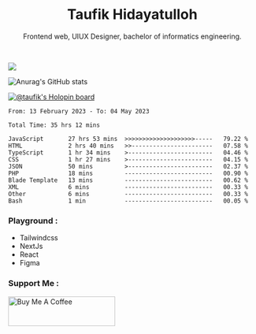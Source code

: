 
<h1 align="center">
  <b>Taufik Hidayatulloh</b>
</h1>
<p align="center">
   Frontend web, UIUX Designer, bachelor of informatics engineering.
 </p>
<br/>


![](https://komarev.com/ghpvc/?username=Taufik-H&color=red)

![Anurag's GitHub stats](https://github-readme-stats.vercel.app/api?username=Taufik-H&show_icons=true&theme=dracula&border_radius=5)



[![@taufik's Holopin board](https://holopin.me/taufik)](https://holopin.io/@taufik)

<!--START_SECTION:waka-->

```text
From: 13 February 2023 - To: 04 May 2023

Total Time: 35 hrs 12 mins

JavaScript       27 hrs 53 mins  >>>>>>>>>>>>>>>>>>>>-----   79.22 %
HTML             2 hrs 40 mins   >>-----------------------   07.58 %
TypeScript       1 hr 34 mins    >------------------------   04.46 %
CSS              1 hr 27 mins    >------------------------   04.15 %
JSON             50 mins         >------------------------   02.37 %
PHP              18 mins         -------------------------   00.90 %
Blade Template   13 mins         -------------------------   00.62 %
XML              6 mins          -------------------------   00.33 %
Other            6 mins          -------------------------   00.33 %
Bash             1 min           -------------------------   00.05 %
```

<!--END_SECTION:waka-->
### Playground :
- Tailwindcss
- NextJs
- React
- Figma

### Support Me :
<a href="https://www.buymeacoffee.com/opik" target="_blank"><img src="https://cdn.buymeacoffee.com/buttons/v2/default-yellow.png" alt="Buy Me A Coffee" style="height: 60px !important;width: 217px !important;" ></a>

